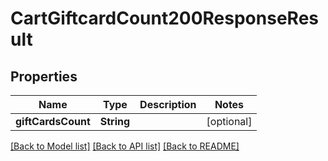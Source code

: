 # CartGiftcardCount200ResponseResult

## Properties
Name | Type | Description | Notes
------------ | ------------- | ------------- | -------------
**giftCardsCount** | **String** |  | [optional] 

[[Back to Model list]](../README.md#documentation-for-models) [[Back to API list]](../README.md#documentation-for-api-endpoints) [[Back to README]](../README.md)


